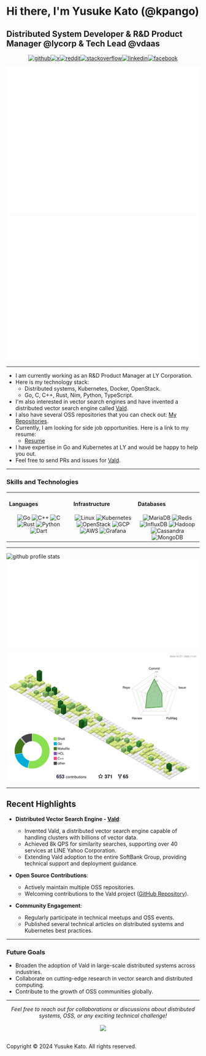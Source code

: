 # Hi there, I'm Yusuke Kato (@kpango)
## Distributed System Developer & R&D Product Manager @lycorp & Tech Lead @vdaas

<p align="center" style="display: flex; gap: 0; justify-content: center; align-items: center; flex-wrap: wrap;">
  <a href="https://github.com/kpango" target="_blank">
    <img src="https://img.shields.io/badge/github-%2324292e.svg?&style=for-the-badge&logo=github&logoColor=white" alt="github" />
  </a>
  <a href="https://x.com/kpang0" target="_blank">
    <img src="https://img.shields.io/badge/X-000?&style=for-the-badge&logo=x&logoColor=white" alt="x" />
  </a>
  <a href="https://www.reddit.com/user/kpang0" target="_blank">
    <img src="https://img.shields.io/badge/reddit-000?&style=for-the-badge&logo=reddit&logoColor=FF4500" alt="reddit" />
  </a>
  <a href="https://stackoverflow.com/users/15798596" target="_blank">
    <img src="https://img.shields.io/badge/stackoverflow-%23F28032.svg?&style=for-the-badge&logo=stackoverflow&logoColor=white" alt="stackoverflow" />
  </a>
  <a href="https://linkedin.com/in/kpango" target="_blank">
    <img src="https://img.shields.io/badge/linkedin-%231E77B5.svg?&style=for-the-badge&logo=linkedin&logoColor=white" alt="linkedin" />
  </a>
  <a href="https://www.facebook.com/kpango0114" target="_blank">
    <img src="https://img.shields.io/badge/facebook-%232E87FB.svg?&style=for-the-badge&logo=facebook&logoColor=white" alt="facebook" />
  </a>
</p>
<p align="center">
  <picture>
    <source media="(prefers-color-scheme: light)"  srcset="output/metrics.base.svg" width="50%" />
    <source media="(prefers-color-scheme: dark)"  srcset="output/metrics.base.svg" width="50%" />
    <img alt="github profile details"    src="https://raw.githubusercontent.com/kpango/kpango/refs/heads/master/output/metrics.base.svg" />
  </picture>
  <picture>
   	<source media="(prefers-color-scheme: dark)"  srcset="output/details.svg" width="49%" />
	<source media="(prefers-color-scheme: light)" srcset="output/details.svg" width="49%" />
	<img alt="github profile details"    src="https://raw.githubusercontent.com/kpango/kpango/refs/heads/master/output/details.svg" />
  </picture>
</p>

---

- I am currently working as an R&D Product Manager at LY Corporation.
- Here is my technology stack:
  - Distributed systems, Kubernetes, Docker, OpenStack.
  - Go, C, C++, Rust, Nim, Python, TypeScript.
- I'm also interested in vector search engines and have invented a distributed vector search engine called [Vald](https://vald.vdaas.org).
- I also have several OSS repositories that you can check out: [My Repositories](https://github.com/kpango?tab=repositories).
- Currently, I am looking for side job opportunities. Here is a link to my resume:
  - [Resume](https://kpango.com)
- I have expertise in Go and Kubernetes at LY and would be happy to help you out.
- Feel free to send PRs and issues for [Vald](https://github.com/vdaas/vald).

---

### Skills and Technologies

<table>
<tr>
<td valign="top" width="33%">

#### Languages
<div align="center">
  <img src="https://profilinator.rishav.dev/skills-assets/go-original.svg" alt="Go" height="50" />
  <img src="https://profilinator.rishav.dev/skills-assets/cplusplus-original.svg" alt="C++" height="50" />
  <img src="https://profilinator.rishav.dev/skills-assets/c-original.svg" alt="C" height="50" />
  <img src="https://profilinator.rishav.dev/skills-assets/rust-plain.svg" alt="Rust" height="50" />
  <img src="https://profilinator.rishav.dev/skills-assets/python-original.svg" alt="Python" height="50" />
  <img src="https://profilinator.rishav.dev/skills-assets/dartlang-icon.svg" alt="Dart" height="50" />
</div>

</td>
<td valign="top" width="33%">

#### Infrastructure
<div align="center">
  <img src="https://profilinator.rishav.dev/skills-assets/linux-original.svg" alt="Linux" height="50" />
  <img src="https://profilinator.rishav.dev/skills-assets/kubernetes-icon.svg" alt="Kubernetes" height="50" />
  <img src="https://profilinator.rishav.dev/skills-assets/openstack.png" alt="OpenStack" height="50" />
  <img src="https://profilinator.rishav.dev/skills-assets/google_cloud-icon.svg" alt="GCP" height="50" />
  <img src="https://profilinator.rishav.dev/skills-assets/amazonwebservices-original-wordmark.svg" alt="AWS" height="50" />
  <img src="https://profilinator.rishav.dev/skills-assets/grafana.png" alt="Grafana" height="50" />
</div>

</td>
<td valign="top" width="33%">

#### Databases
<div align="center">
  <img src="https://profilinator.rishav.dev/skills-assets/mariadb.png" alt="MariaDB" height="50" />
  <img src="https://profilinator.rishav.dev/skills-assets/redis-original-wordmark.svg" alt="Redis" height="50" />
  <img src="https://profilinator.rishav.dev/skills-assets/influxdb.svg" alt="InfluxDB" height="50" />
  <img src="https://profilinator.rishav.dev/skills-assets/apache_hadoop-icon.svg" alt="Hadoop" height="50" />
  <img src="https://profilinator.rishav.dev/skills-assets/apache_cassandra-icon.svg" alt="Cassandra" height="50" />
  <img src="https://profilinator.rishav.dev/skills-assets/mongodb-original-wordmark.svg" alt="MongoDB" height="50" />
</div>

</td>
</tr>
</table>

---

<p align="left">
  <picture>
    <source media="(prefers-color-scheme: light)" srcset="https://github-readme-stats.vercel.app/api?username=kpango&show_icons=true&theme=tokyonight&count_private=true&hide=issues,prs" width="50%" />
    <source media="(prefers-color-scheme: dark)" srcset="https://github-readme-stats.vercel.app/api?username=kpango&show_icons=true&theme=tokyonight&count_private=true&hide=issues,prs" width="50%" />
    <img alt="github profile stats" src="https://github-readme-stats.vercel.app/api?username=kpango&show_icons=true&theme=tokyonight&count_private=true&hide=issues,prs" />
  </picture>
  <picture>
    <source media="(prefers-color-scheme: light)" srcset="https://raw.githubusercontent.com/kpango/kpango/refs/heads/master/output/metrics.plugin.achievements.compact.svg" width="49%" />
    <source media="(prefers-color-scheme: dark)" srcset="https://raw.githubusercontent.com/kpango/kpango/refs/heads/master/output/metrics.plugin.achievements.compact.svg" width="49%" />
    <img alt="metrics achievements" src="https://raw.githubusercontent.com/kpango/kpango/refs/heads/master/output/metrics.plugin.achievements.compact.svg" />
  </picture>
</p>

<p align="left">
  <picture>
    <source media="(prefers-color-scheme: dark)" srcset="https://raw.githubusercontent.com/kpango/kpango/output-3d-contrib/night.svg" />
    <source media="(prefers-color-scheme: light)" srcset="https://raw.githubusercontent.com/kpango/kpango/output-3d-contrib/day.svg" />
    <img alt="github contributions chart" src="https://raw.githubusercontent.com/kpango/kpango/output-3d-contrib/day.svg" />
  </picture>
</p>

---

## Recent Highlights

- **Distributed Vector Search Engine - [Vald](https://vald.vdaas.org)**:
  - Invented Vald, a distributed vector search engine capable of handling clusters with billions of vector data.
  - Achieved 8k QPS for similarity searches, supporting over 40 services at LINE Yahoo Corporation.
  - Extending Vald adoption to the entire SoftBank Group, providing technical support and deployment guidance.

- **Open Source Contributions**:
  - Actively maintain multiple OSS repositories.
  - Welcoming contributions to the Vald project ([GitHub Repository](https://github.com/vdaas/vald)).

- **Community Engagement**:
  - Regularly participate in technical meetups and OSS events.
  - Published several technical articles on distributed systems and Kubernetes best practices.

---

### Future Goals

- Broaden the adoption of Vald in large-scale distributed systems across industries.
- Collaborate on cutting-edge research in vector search and distributed computing.
- Contribute to the growth of OSS communities globally.

---

<p align="center">
  <i>Feel free to reach out for collaborations or discussions about distributed systems, OSS, or any exciting technical challenge!</i>
</p>
<div align="center">
  <img src="https://komarev.com/ghpvc/?username=kpango&&style=flat-square" align="center" />
</div>

<br/>

Copyright © 2024 Yusuke Kato. All rights reserved.
